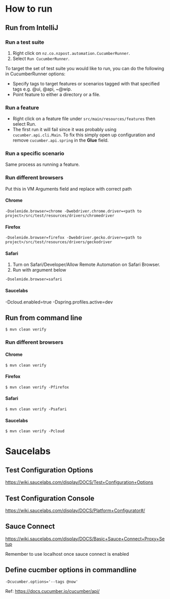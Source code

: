 # How to run
## Run from IntelliJ
### Run a test suite
1. Right click on `nz.co.nzpost.automation.CucumberRunner`.
2. Select `Run CucumberRunner`. 

To target the set of test suite you would like to run, you can do the following in CucumberRunner options:
* Specify tags to target features or scenarios tagged with that specified tags e.g. @ui, @api, ~@wip.
* Point feature to either a directory or a file.

### Run a feature
* Right click on a feature file under `src/main/resources/features` then select Run.
* The first run it will fail since it was probably using `cucumber.api.cli.Main`. To fix this simply open up configuration
and remove `cucumber.api.spring` in the **Glue** field.

### Run a specific scenario
Same process as running a feature.

### Run different browsers
Put this in VM Arguments field and replace <path to project> with correct path
#### Chrome
```
-Dselenide.browser=chrome -Dwebdriver.chrome.driver=<path to project>/src/test/resources/drivers/chromedriver
```

#### Firefox
```
-Dselenide.browser=firefox -Dwebdriver.gecko.driver=<path to project>/src/test/resources/drivers/geckodriver
```

#### Safari
1. Turn on Safari/Developer/Allow Remote Automation on Safari Browser.
2. Run with argument below 
```
-Dselenide.browser=safari
```

#### Saucelabs
-Dcloud.enabled=true -Dspring.profiles.active=dev

## Run from command line
```
$ mvn clean verify
```

### Run different browsers
#### Chrome
```
$ mvn clean verify
```

#### Firefox
```
$ mvn clean verify -Pfirefox
```

#### Safari
```
$ mvn clean verify -Psafari
```

#### Saucelabs
```
$ mvn clean verify -Pcloud
```

# Saucelabs 
## Test Configuration Options
https://wiki.saucelabs.com/display/DOCS/Test+Configuration+Options

## Test Configuration Console
https://wiki.saucelabs.com/display/DOCS/Platform+Configurator#/

## Sauce Connect
https://wiki.saucelabs.com/display/DOCS/Basic+Sauce+Connect+Proxy+Setup

Remember to use localhost once sauce connect is enabled

## Define cucmber options in commandline
```
-Dcucumber.options='--tags @now'
```
Ref: https://docs.cucumber.io/cucumber/api/